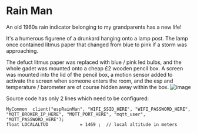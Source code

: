 # Rain Man

An old 1960s rain indicator belonging to my grandparents has a new life!

It's a humerous figurene of a drunkard hanging onto a lamp post. The lamp once contained litmus paper that changed from blue to pink if a storm was approaching.

The defuct litmus paper was replaced with blue / pink led bulbs, and the whole gadet was mounted onto a cheap £2 wooden pencil box. A screen was mounted into the lid of the pencil box, a motion sensor added to activate the screen when someone enters the room, and the esp and temperature / barometer are of course hidden away within the box. 
![image](https://user-images.githubusercontent.com/31904545/150983205-7499dedd-7216-423d-82da-c9b90381ee18.png)


Source code has only 2 lines which need to be configured:
```
MyCommon  client("espRainMan", "WIFI_SSID_HERE", "WIFI_PASSWORD_HERE", "MQTT_BROKER_IP_HERE", "MQTT_PORT_HERE", "mqtt_user", "MQTT_PASSWORD_HERE");
float LOCALALTUD            = 1469 ;  // local altitude in meters
```





